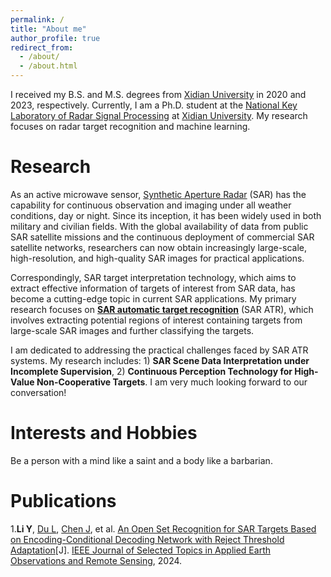 ```yaml
---
permalink: /
title: "About me"
author_profile: true
redirect_from: 
  - /about/
  - /about.html
---
```

I received my B.S. and M.S. degrees from [Xidian University](https://www.xidian.edu.cn/) in 2020 and 2023, respectively. Currently, I am a Ph.D. student at the [National Key Laboratory of Radar Signal Processing](https://rsp.xidian.edu.cn/) at [Xidian University](https://www.xidian.edu.cn/). My research focuses on radar target recognition and machine learning.


Research
======
As an active microwave sensor, [Synthetic Aperture Radar](https://zh.wikipedia.org/wiki/%E5%90%88%E6%88%90%E5%AD%94%E5%BE%84%E9%9B%B7%E8%BE%BE) (SAR) has the capability for continuous observation and imaging under all weather conditions, day or night. Since its inception, it has been widely used in both military and civilian fields. With the global availability of data from public SAR satellite missions and the continuous deployment of commercial SAR satellite networks, researchers can now obtain increasingly large-scale, high-resolution, and high-quality SAR images for practical applications.

Correspondingly, SAR target interpretation technology, which aims to extract effective information of targets of interest from SAR data, has become a cutting-edge topic in current SAR applications. My primary research focuses on [**SAR automatic target recognition**](https://zh.wikipedia.org/wiki/%E8%87%AA%E5%8A%A8%E7%9B%AE%E6%A0%87%E8%AF%86%E5%88%AB) (SAR ATR), which involves extracting potential regions of interest containing targets from large-scale SAR images and further classifying the targets.

I am dedicated to addressing the practical challenges faced by SAR ATR systems. My research includes: 1) **SAR Scene Data Interpretation under Incomplete Supervision**, 2) **Continuous Perception Technology for High-Value Non-Cooperative Targets**. I am very much looking forward to our conversation!

Interests and Hobbies
======
Be a person with a mind like a saint and a body like a barbarian.


Publications
======
1.**Li Y**, [Du L](https://web.xidian.edu.cn/dulan/index.html), [Chen J](https://web.xidian.edu.cn/jianchen/index.html), et al. [An Open Set Recognition for SAR Targets Based on Encoding-Conditional Decoding Network with Reject Threshold Adaptation](https://ieeexplore.ieee.org/abstract/document/10562242)[J]. [IEEE Journal of Selected Topics in Applied Earth Observations and Remote Sensing](https://ieeexplore.ieee.org/xpl/RecentIssue.jsp?punumber=4609443), 2024.


